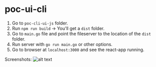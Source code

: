 # poc-ui-cli



1. Go to `poc-cli-ui-js` folder.
2. Run `npm run build` -> You'll get a `dist` folder.
3. Go to `main.go` file and point the fileserver to the location of the `dist` folder.
4. Run server with `go run main.go` or other options.
5. Go to browser at `localhost:3000` and see the react-app running.


Screenshots:
![alt text]("bundled-app.png")